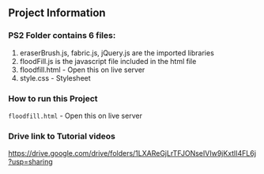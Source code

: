## Project Information

### PS2 Folder contains 6 files:
1. eraserBrush.js, fabric.js, jQuery.js are the imported libraries
2. floodFill.js is the javascript file included in the html file
3. floodfill.html - Open this on live server
4. style.css - Stylesheet

### How to run this Project
` floodfill.html ` - Open this on live server

### Drive link to Tutorial videos
https://drive.google.com/drive/folders/1LXAReGjLrTFJONseIVIw9jKxtlI4FL6j?usp=sharing
